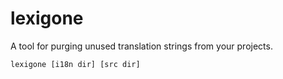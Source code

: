 # lexigone

A tool for purging unused translation strings from your projects.

`lexigone [i18n dir] [src dir]`
